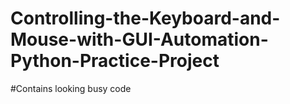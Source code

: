 # Controlling-the-Keyboard-and-Mouse-with-GUI-Automation-Python-Practice-Project
#Contains looking busy code
